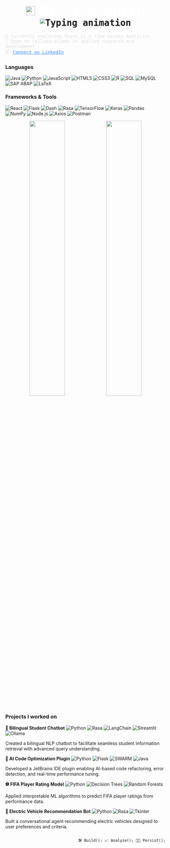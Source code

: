 <h1 align="center" style="font-family: 'JetBrains Mono', monospace;">
  <img src="https://media.giphy.com/media/hvRJCLFzcasrR4ia7z/giphy.gif" width="28" style="vertical-align: middle;" />
  <span style="vertical-align: middle; font-size: 42px; color: white;">Hi, I'm Anish</span>
  <p align="center" style="margin: 0; padding: 0; line-height: 1;">
    <img src="https://readme-typing-svg.herokuapp.com?font=JetBrains+Mono&size=16&pause=1000&color=3F8CFF&center=true&vCenter=true&width=430&lines=AI/ML+%7C+Data+Science+%7C+Full-Stack+Development;" alt="Typing animation" />
  </p>
</h1>
<p align="left" style="font-family: 'JetBrains Mono', monospace; font-size: 14px; color: #ddd;">
  🌱 Currently exploring React.js & Time Series Analytics<br>
  🤝 Open to collaborations in applied research and development<br>
  📫 <a href="https://www.linkedin.com/in/anish-biswas-b08077200/" style="color: #3F8CFF;">Connect on LinkedIn</a>
</p>

<h3>Languages</h3>
<p>
  <img src="https://img.shields.io/badge/Java-ED8B00?style=flat&logo=java&logoColor=white" alt="Java" /> 
  <img src="https://img.shields.io/badge/Python-3776AB?style=flat&logo=python&logoColor=white" alt="Python" /> 
  <img src="https://img.shields.io/badge/JavaScript-F7DF1E?style=flat&logo=javascript&logoColor=black" alt="JavaScript" /> 
  <img src="https://img.shields.io/badge/HTML5-E34F26?style=flat&logo=html5&logoColor=white" alt="HTML5" /> 
  <img src="https://img.shields.io/badge/CSS3-1572B6?style=flat&logo=css3&logoColor=white" alt="CSS3" /> 
  <img src="https://img.shields.io/badge/R-276DC3?style=flat&logo=r&logoColor=white" alt="R" /> 
  <img src="https://img.shields.io/badge/SQL-4479A1?style=flat&logo=postgresql&logoColor=white" alt="SQL" /> 
  <img src="https://img.shields.io/badge/MySQL-4479A1?style=flat&logo=mysql&logoColor=white" alt="MySQL" /> 
  <img src="https://img.shields.io/badge/SAP%20ABAP-0FAAFF?style=flat&logo=sap&logoColor=white" alt="SAP ABAP" /> 
  <img src="https://img.shields.io/badge/LaTeX-008080?style=flat&logo=latex&logoColor=white" alt="LaTeX" />
</p>

<h3>Frameworks & Tools</h3>
<p>
  <img src="https://img.shields.io/badge/React-61DAFB?style=flat&logo=react&logoColor=black" alt="React" /> 
  <img src="https://img.shields.io/badge/Flask-000000?style=flat&logo=flask&logoColor=white" alt="Flask" /> 
  <img src="https://img.shields.io/badge/Dash-0175C2?style=flat&logo=plotly&logoColor=white" alt="Dash" /> 
  <img src="https://img.shields.io/badge/Rasa-5B4699?style=flat&logo=rasa&logoColor=white" alt="Rasa" /> 
  <img src="https://img.shields.io/badge/TensorFlow-FF6F00?style=flat&logo=tensorflow&logoColor=white" alt="TensorFlow" /> 
  <img src="https://img.shields.io/badge/Keras-D00000?style=flat&logo=keras&logoColor=white" alt="Keras" /> 
  <img src="https://img.shields.io/badge/Pandas-150458?style=flat&logo=pandas&logoColor=white" alt="Pandas" /> 
  <img src="https://img.shields.io/badge/NumPy-013243?style=flat&logo=numpy&logoColor=white" alt="NumPy" /> 
  <img src="https://img.shields.io/badge/Node.js-339933?style=flat&logo=node.js&logoColor=white" alt="Node.js" /> 
  <img src="https://img.shields.io/badge/Axios-5A29E4?style=flat&logo=axios&logoColor=white" alt="Axios" /> 
  <img src="https://img.shields.io/badge/Postman-FF6C37?style=flat&logo=postman&logoColor=white" alt="Postman" />
</p>

<p align="center">
  <img src="https://github-readme-stats.vercel.app/api?username=anish-dev21&show_icons=true&theme=tokyonight&hide_title=true&include_all_commits=true&count_private=true" width="47%" />
  <img src="https://github-readme-stats.vercel.app/api/top-langs/?username=anish-dev21&layout=compact&theme=tokyonight&langs_count=8" width="47%" />
</p>

<h3>Projects I worked on</h3>

<p><strong>🤖 Bilingual Student Chatbot</strong> 
  <img src="https://img.shields.io/badge/Python-3776AB?style=flat&logo=python&logoColor=white" alt="Python" />
  <img src="https://img.shields.io/badge/Rasa-5B4699?style=flat&logo=rasa&logoColor=white" alt="Rasa" />
  <img src="https://img.shields.io/badge/LangChain-000000?style=flat&logo=langchain&logoColor=white" alt="LangChain" />
  <img src="https://img.shields.io/badge/Streamlit-FE4E30?style=flat&logo=streamlit&logoColor=white" alt="Streamlit" />
  <img src="https://img.shields.io/badge/Ollama-2D9CDB?style=flat" alt="Ollama" />
</p>
<p>Created a bilingual NLP chatbot to facilitate seamless student information retrieval with advanced query understanding.</p>

<p><strong>🧠 AI Code Optimization Plugin</strong> 
  <img src="https://img.shields.io/badge/Python-3776AB?style=flat&logo=python&logoColor=white" alt="Python" />
  <img src="https://img.shields.io/badge/Flask-000000?style=flat&logo=flask&logoColor=white" alt="Flask" />
  <img src="https://img.shields.io/badge/SWARM-FF6F00?style=flat" alt="SWARM" />
  <img src="https://img.shields.io/badge/Java-ED8B00?style=flat&logo=java&logoColor=white" alt="Java" />
</p>
<p>Developed a JetBrains IDE plugin enabling AI-based code refactoring, error detection, and real-time performance tuning.</p>

<p><strong>⚽ FIFA Player Rating Model</strong> 
  <img src="https://img.shields.io/badge/Python-3776AB?style=flat&logo=python&logoColor=white" alt="Python" />
  <img src="https://img.shields.io/badge/Decision_Trees-4CAF50?style=flat" alt="Decision Trees" />
  <img src="https://img.shields.io/badge/Random_Forests-388E3C?style=flat" alt="Random Forests" />
</p>
<p>Applied interpretable ML algorithms to predict FIFA player ratings from performance data.</p>

<p><strong>🔋 Electric Vehicle Recommendation Bot</strong>  
  <img src="https://img.shields.io/badge/Python-3776AB?style=flat&logo=python&logoColor=white" alt="Python" />
  <img src="https://img.shields.io/badge/Rasa-5B4699?style=flat&logo=rasa&logoColor=white" alt="Rasa" />
  <img src="https://img.shields.io/badge/Tkinter-FF6F00?style=flat" alt="Tkinter" />
</p>
<p>Built a conversational agent recommending electric vehicles designed to user preferences and criteria.</p>

```html

                                🛠️ Build(); 📈 Analyze(); 👨‍💻 Persist(); ♾️ Repeat();
 
```



